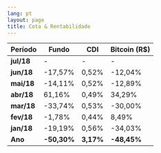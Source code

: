 ```yaml
---
lang: pt
layout: page
title: Cota & Rentabilidade
---
```


Período | Fundo | CDI | Bitcoin (R$)
---|---|---|---
**jul/18** | - | - | -
**jun/18** | -17,57% | 0,52% | -12,04%
**mai/18** | -14,11% | 0,52% | -12,89%
**abr/18** | 61,16% | 0,49% | 34,29%
**mar/18** | -33,74% | 0,53% | -30,00%  
**fev/18** | -1,78% | 0,44% | 8,49%
**jan/18** | -19,19% | 0,56% | -34,03%  
**Ano**  | **-50,30%** | **3,17%** | **-48,45%**
